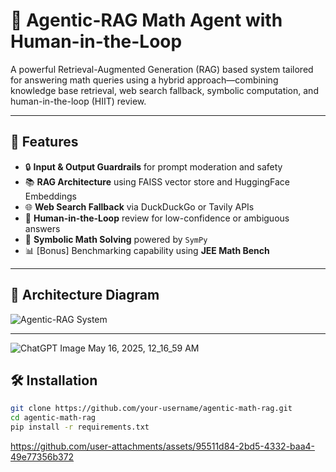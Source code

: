 
# 🤖 Agentic-RAG Math Agent with Human-in-the-Loop

A powerful Retrieval-Augmented Generation (RAG) based system tailored for answering math queries using a hybrid approach—combining knowledge base retrieval, web search fallback, symbolic computation, and human-in-the-loop (HIIT) review.

---

## 📌 Features

- 🔒 **Input & Output Guardrails** for prompt moderation and safety
- 📚 **RAG Architecture** using FAISS vector store and HuggingFace Embeddings
- 🌐 **Web Search Fallback** via DuckDuckGo or Tavily APIs
- 🤝 **Human-in-the-Loop** review for low-confidence or ambiguous answers
- 🧮 **Symbolic Math Solving** powered by `SymPy`
- 📊 [Bonus] Benchmarking capability using **JEE Math Bench**

---

## 🧠 Architecture Diagram

![Agentic-RAG System](A_flowchart_illustrates_an_Agentic-RAG_System_arch.png)

---
![ChatGPT Image May 16, 2025, 12_16_59 AM](https://github.com/user-attachments/assets/1319b223-9c00-485f-90ea-ec63eeb28205)

## 🛠️ Installation

```bash
git clone https://github.com/your-username/agentic-math-rag.git
cd agentic-math-rag
pip install -r requirements.txt

```




https://github.com/user-attachments/assets/95511d84-2bd5-4332-baa4-49e77356b372











